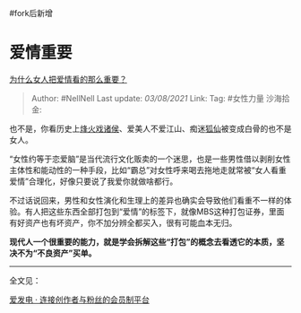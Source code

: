 #fork后新增 

# 爱情重要

[为什么女人把爱情看的那么重要？](https://www.zhihu.com/question/64464070/answer/3436858577)

> Author: #NellNell
> Last update: *03/08/2021*
> Link:
> Tag: #女性力量 
> 沙海拾金:

也不是，你看历史上[烽火戏诸侯](https://zhida.zhihu.com/search?content_id=654957864&content_type=Answer&match_order=1&q=%E7%83%BD%E7%81%AB%E6%88%8F%E8%AF%B8%E4%BE%AF&zhida_source=entity)、爱美人不爱江山、痴迷[狐仙](https://zhida.zhihu.com/search?content_id=654957864&content_type=Answer&match_order=1&q=%E7%8B%90%E4%BB%99&zhida_source=entity)被变成白骨的也不是女人。

“女性约等于恋爱脑”是当代流行文化贩卖的一个迷思，也是一些男性借以剥削女性主体性和能动性的一种手段，比如“霸总”对女性呼来喝去拖地走就常被“女人看重爱情”合理化，好像只要说了我爱你就做啥都行。

不过话说回来，男性和女性演化和生理上的差异也确实会导致他们看重不一样的体验。有人把这些东西全部打包到“爱情”的标签下，就像MBS这种打包证券，里面有好资产也有坏资产，你不加分辨全都买入，很有可能血本无归。

**现代人一个很重要的能力，就是学会拆解这些“打包”的概念去看透它的本质，坚决不为“不良资产”买单。**

---

全文见：

[爱发电 · 连接创作者与粉丝的会员制平台](https://link.zhihu.com/?target=https%3A//afdian.net/p/3f0f870ce65b11eeafc952540025c377)

